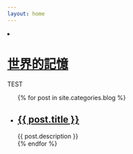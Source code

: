 ```yaml
---
layout: home
---
```


<div class="index-content blog">
  <li class="home-head">
    <h1 class="home-head-title">
      <a href="/"><span>世界的記憶</span></a>
    </h1>
    <!--
        <li style="text-align:right"><a href="/test"><span>Love</span></a></li>
    -->
    <div class="divider"></div>
    <div class="home-head-summary">TEST</div>
  </li>

  <ul class="artical-list">
  {% for post in site.categories.blog %}
    <li>
      <h2><a href="{{ post.url }}">{{ post.title }}</a></h2>
        <div class="title-desc">{{ post.description }}</div>
    </li>
  {% endfor %}
  </ul>

  <div class="aside"></div>

</div>


